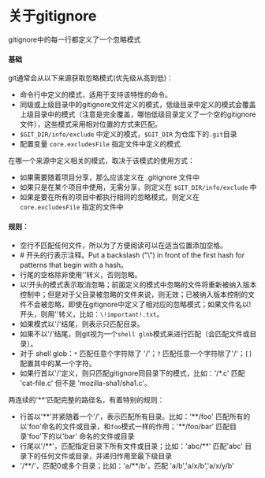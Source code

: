 关于gitignore
=======

gitignore中的每一行都定义了一个忽略模式

#### 基础

git通常会从以下来源获取忽略模式(优先级从高到低)：
* 命令行中定义的模式，适用于支持该特性的命令。
* 同级或上级目录中的gitignore文件定义的模式，低级目录中定义的模式会覆盖上级目录中的模式（注意是完全覆盖，哪怕低级目录定义了一个空的gitignore文件），这些模式采用相对位置的方式来匹配。
* `$GIT_DIR/info/exclude` 中定义的模式，`$GIT_DIR` 为仓库下的`.git`目录
* 配置变量 `core.excludesFile` 指定文件中定义的模式

在哪一个来源中定义相关的模式，取决于该模式的使用方式：
* 如果需要随着项目分享，那么应该定义在 .gitignore 文件中
* 如果只是在某个项目中使用，无需分享，则定义在 `$GIT_DIR/info/exclude` 中
* 如果是要在所有的项目中都执行相同的忽略模式，则定义在 `core.excludesFile` 指定的文件中

#### 规则：

* 空行不匹配任何文件，所以为了方便阅读可以在适当位置添加空格。
* \# 开头的行表示注释。Put a backslash ("\\") in front of the first hash for patterns that begin with a hash。
* 行尾的空格除非使用'\'转义，否则忽略。
* 以!开头的模式表示取消忽略；前面定义的模式中忽略的文件将重新被纳入版本控制中；但是对于父目录被忽略的文件来说，则无效；已被纳入版本控制的文件不会被忽略，即使在gitignore中定义了相对应的忽略模式；如果文件名以!开头，则用'\'转义，比如：`\!important!.txt`。
* 如果模式以'/'结尾，则表示只匹配目录。
* 如果不以'/'结尾，则git视为一个`shell glob`模式来进行匹配（会匹配文件或目录）。
* 对于 shell glob：`*` 匹配任意个字符除了 '/'；`?` 匹配任意一个字符除了'/'；`[]` 配置其中的某一个字符。
* 如果行首以'/'定义，则只匹配gitignore同目录下的模式，比如：'/*.c' 匹配 'cat-file.c' 但不是 'mozilla-sha1/sha1.c'。

两连续的'**'匹配完整的路径名，有着特别的规则：
* 行首以'\*\*'并紧随着一个'/'，表示匹配所有目录。比如：'\*\*/foo' 匹配所有的以'foo'命名的文件或目录，和`foo`模式一样的作用；'\*\*/foo/bar' 匹配目录'foo'下的以'bar' 命名的文件或目录
* 行尾以'/\*\*'，匹配指定目录下所有文件或目录；比如：'abc/\*\*' 匹配'abc' 目录下的任何文件或目录，并递归作用至最下级目录
* '/\*\*/'，匹配0或多个目录；比如：'a/\*\*/b'，匹配 'a/b','a/x/b','a/x/y/b'
